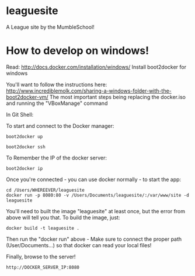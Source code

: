 leaguesite
==========

A League site by the MumbleSchool!

How to develop on windows!
=======
Read: http://docs.docker.com/installation/windows/
Install boot2docker for windows

You'll want to follow the instructions here: http://www.incrediblemolk.com/sharing-a-windows-folder-with-the-boot2docker-vm/
The most important steps being replacing the docker.iso and running the "VBoxManage" command

In Git Shell:

To start and connect to the Docker manager:

    boot2docker up

    boot2docker ssh


To Remember the IP of the docker server:

    boot2docker ip

Once you're connected - you can use docker normally - to start the app:

    cd /Users/WHEREEVER/leaguesite
    docker run -p 8080:80 -v /Users/Documents/leaguesite/:/var/www/site -d leaguesite


You'll need to built the image "leaguesite" at least once, but the error from above will tell you that. To build the image, just:

    docker build -t leaguesite .

Then run the "docker run" above - Make sure to connect the proper path (User/Documents...) so that docker can read your local files!

Finally, browse to the server!

    http://DOCKER_SERVER_IP:8080
